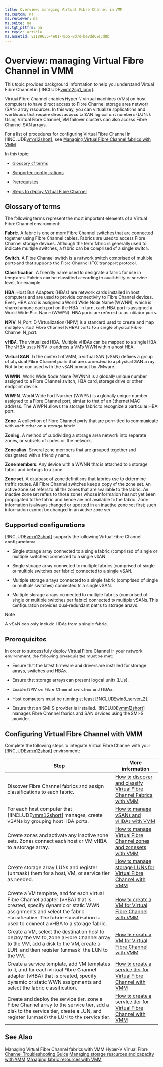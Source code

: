 ```yaml
---
title: Overview: managing Virtual Fibre Channel in VMM
ms.custom: na
ms.reviewer: na
ms.suite: na
ms.tgt_pltfrm: na
ms.topic: article
ms.assetid: 81189655-4e01-4a55-8d7d-be8dd62e3d8b
---
```

# Overview: managing Virtual Fibre Channel in VMM
This topic provides background information to help you understand Virtual Fibre Channel in [!INCLUDE[vmm12sp1_long](Token/vmm12sp1_long_md.md)].

Virtual Fibre Channel enables Hyper\-V virtual machines \(VMs\) on host computers to have direct access to Fibre Channel storage area network \(SAN\) array resources. In this way, you can virtualize applications and workloads that require direct access to SAN logical unit numbers \(LUNs\). Using Virtual Fibre Channel, VM failover clusters can also access Fibre Channel SAN arrays.

For a list of procedures for configuring Virtual Fibre Channel in [!INCLUDE[vmm12short](Token/vmm12short_md.md)], see [Managing Virtual Fibre Channel fabrics with VMM](Managing-Virtual-Fibre-Channel-fabrics-with-VMM.md).

In this topic:

-   [Glossary of terms](Overview--managing-Virtual-Fibre-Channel-in-VMM.md#BKMK_glossary)

-   [Supported configurations](Overview--managing-Virtual-Fibre-Channel-in-VMM.md#BKMK_supported)

-   [Prerequisites](Overview--managing-Virtual-Fibre-Channel-in-VMM.md#BKMK_prerequisites)

-   [Steps to deploy Virtual Fibre Channel](Overview--managing-Virtual-Fibre-Channel-in-VMM.md#BKMK_deploy)

## <a name="BKMK_glossary"></a>Glossary of terms
The following terms represent the most important elements of a Virtual Fibre Channel environment:

**Fabric**.  A fabric is one or more Fibre Channel switches that are connected together using Fibre Channel cables. Fabrics are used to access Fibre Channel storage devices. Although the term fabric is generally used to indicate multiple switches, a fabric can be comprised of a single switch.

**Switch**. A Fibre Channel switch is a network switch comprised of multiple ports and that supports the Fibre Channel \(FC\) transport protocol.

**Classification**. A friendly name used to designate a fabric for use in templates. Fabrics can be classified according to availability or service level, for example.

**HBA**. Host Bus Adapters \(HBAs\) are network cards installed in host computers and are used to provide connectivity to Fibre Channel devices. Every HBA card is assigned a World Wide Node Name \(WWNN\), which is shared among each port on the HBA. In turn, each HBA port is assigned a World Wide Port Name \(WWPN\). HBA ports are referred to as initiator ports.

**NPIV**. N\_Port ID Virtualization \(NPIV\) is a standard used to create and map multiple virtual Fibre Channel \(vHBA\) ports to a single physical Fibre Channel N\_port.

**vHBA**. The virtualized HBA. Multiple vHBAs can be mapped to a single HBA. The vHBA uses NPIV to address a VM’s WWN within a host HBA.

**Virtual SAN**. In the context of VMM, a virtual SAN \(vSAN\) defines a group of physical Fibre Channel ports that are connected to a physical SAN array. Not to be confused with the vSAN product by VMware.

**WWNN**. World Wide Node Name \(WWNN\) is a globally unique number assigned to a Fibre Channel switch, HBA card, storage drive or other endpoint device.

**WWPN**. World Wide Port Number \(WWPN\) is a globally unique number assigned to a Fibre Channel port, similar to that of an Ethernet MAC address. The WWPN allows the storage fabric to recognize a particular HBA port.

**Zone**. A collection of Fibre Channel ports that are permitted to communicate with each other on a storage fabric

**Zoning**. A method of subdividing a storage area network into separate zones, or subsets of nodes on the network.

**Zone alias**. Several zone members that are grouped together and designated with a friendly name.

**Zone members**. Any device with a WWNN that is attached to a storage fabric and belongs to a zone.

**Zone set**. A database of zone definitions that fabrics use to determine traffic routes. All Fibre Channel switches keep a copy of the zone set. An active zone set refers to all the zones that are available to the fabric. An inactive zone set refers to those zones whose information has not yet been propagated to the fabric and hence are not available to the fabric. Zone information is always changed or updated in an inactive zone set first; such information cannot be changed in an active zone set.

## <a name="BKMK_supported"></a>Supported configurations
[!INCLUDE[vmm12short](Token/vmm12short_md.md)] supports the following Virtual Fibre Channel configurations:

-   Single storage array connected to a single fabric \(comprised of single or multiple switches\) connected to a single vSAN.

-   Single storage array connected to multiple fabrics \(comprised of single or multiple switches per fabric\) connected to a single vSAN.

-   Multiple storage arrays connected to a single fabric \(comprised of single or multiple switches\) connected to a single vSAN.

-   Multiple storage arrays connected to multiple fabrics \(comprised of single or multiple switches per fabric\) connected to multiple vSANs. This configuration provides dual\-redundant paths to storage arrays.

> [!NOTE]
> A vSAN can only include HBAs from a single fabric.

## <a name="BKMK_prerequisites"></a>Prerequisites
In order to successfully deploy Virtual Fibre Channel in your network environment, the following prerequisites must be met:

-   Ensure that the latest firmware and drivers are installed for storage arrays, switches and HBAs.

-   Ensure that storage arrays can present logical units \(LUs\).

-   Enable NPIV on Fibre Channel switches and HBAs.

-   Host computers must be running at least [!INCLUDE[win8_server_2](Token/win8_server_2_md.md)].

-   Ensure that an SMI\-S provider is installed. [!INCLUDE[vmm12short](Token/vmm12short_md.md)] manages Fibre Channel fabrics and SAN devices using the SMI\-S provider.

## <a name="BKMK_deploy"></a>Configuring Virtual Fibre Channel with VMM
Complete the following steps to integrate Virtual Fibre Channel with your [!INCLUDE[vmm12short](Token/vmm12short_md.md)] environment:

|Step|More information|
|--------|--------------------|
|Discover Fibre Channel fabrics and assign classifications to each fabric.|[How to discover and classify Virtual Fibre Channel Fabrics with VMM](How-to-discover-and-classify-Virtual-Fibre-Channel-Fabrics-with-VMM.md)|
|For each host computer that [!INCLUDE[vmm12short](Token/vmm12short_md.md)] manages, create vSANs by grouping host HBA ports.|[How to manage vSANs and vHBAs with VMM](How-to-manage-vSANs-and-vHBAs-with-VMM.md)|
|Create zones and activate any inactive zone sets. Zones connect each host or VM vHBA to a storage array.|[How to manage Virtual Fibre Channel zones and zonesets with VMM](How-to-manage-Virtual-Fibre-Channel-zones-and-zonesets-with-VMM.md)|
|Create storage array LUNs and register \(unmask\) them for a host, VM, or service tier as needed.|[How to manage storage LUNs for Virtual Fibre Channel with VMM](How-to-manage-storage-LUNs-for-Virtual-Fibre-Channel-with-VMM.md)|
|Create a VM template, and for each virtual Fibre Channel adapter \(vHBA\) that is created, specify dynamic or static WWN assignments and select the fabric classification. The fabric classification is used to connect a vHBA to a storage fabric.|[How to create a VM for Virtual Fibre Channel with VMM](How-to-create-a-VM-for-Virtual-Fibre-Channel-with-VMM.md)|
|Create a VM, select the destination host to deploy the VM to, zone a Fibre Channel array to the VM, add a disk to the VM, create a LUN, and then register \(unmask\) the LUN to the VM.|[How to create a VM for Virtual Fibre Channel with VMM](How-to-create-a-VM-for-Virtual-Fibre-Channel-with-VMM.md)|
|Create a service template, add VM templates to it, and for each virtual Fibre Channel adapter \(vHBA\) that is created, specify dynamic or static WWN assignments and select the fabric classification.|[How to create a service tier for Virtual Fibre Channel with VMM](How-to-create-a-service-tier-for-Virtual-Fibre-Channel-with-VMM.md)|
|Create and deploy the service tier, zone a Fibre Channel array to the service tier, add a disk to the service tier, create a LUN, and register \(unmask\) the LUN to the service tier.|[How to create a service tier for Virtual Fibre Channel with VMM](How-to-create-a-service-tier-for-Virtual-Fibre-Channel-with-VMM.md)|

## See Also
[Managing Virtual Fibre Channel fabrics with VMM](Managing-Virtual-Fibre-Channel-fabrics-with-VMM.md)
[Hyper-V Virtual Fibre Channel Troubleshooting Guide](http://social.technet.microsoft.com/wiki/contents/articles/18698.hyper-v-virtual-fibre-channel-troubleshooting-guide.aspx)
[Managing storage resources and capacity with VMM](Managing-storage-resources-and-capacity-with-VMM.md)
[Managing fabric resources with VMM](Managing-fabric-resources-with-VMM.md)


